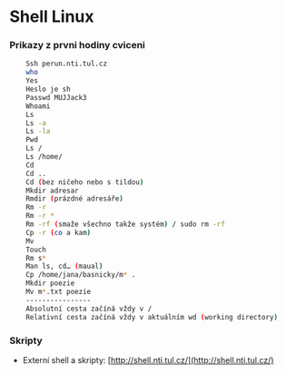 # Shell Linux

### Prikazy z prvni hodiny cviceni

```bash
    Ssh perun.nti.tul.cz
    who
    Yes
    Heslo je sh
    Passwd MUJJack3
    Whoami
    Ls
    Ls -a
    Ls -la
    Pwd
    Ls /
    Ls /home/
    Cd
    Cd ..
    Cd (bez ničeho nebo s tildou)
    Mkdir adresar
    Rmdir (prázdné adresáře)
    Rm -r
    Rm -r *
    Rm -rf (smaže všechno takže systém) / sudo rm -rf
    Cp -r (co a kam)
    Mv
    Touch
    Rm s*
    Man ls, cd… (maual)
    Cp /home/jana/basnicky/m* .
    Mkdir poezie
    Mv m*.txt poezie
    ----------------
    Absolutní cesta začíná vždy v /
    Relativní cesta začíná vždy v aktuálním wd (working directory)
```

### Skripty
- Externí shell a skripty: [http://shell.nti.tul.cz/](http://shell.nti.tul.cz/)

